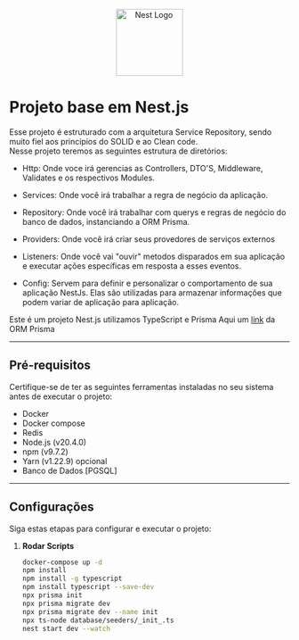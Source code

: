 <p align="center" dir="auto">
  <a><img src="https://camo.githubusercontent.com/5f54c0817521724a2deae8dedf0c280a589fd0aa9bffd7f19fa6254bb52e996a/68747470733a2f2f6e6573746a732e636f6d2f696d672f6c6f676f2d736d616c6c2e737667" width="120" alt="Nest Logo" style="max-width: 100%;"></a>
</p>


# Projeto base em Nest.js

Esse projeto é estruturado com a arquitetura Service Repository, sendo muito fiel aos principios do SOLID e ao Clean code.
<br>
Nesse projeto teremos as seguintes estrutura de diretórios: 

- Http:
  Onde voce irá gerencias as Controllers, DTO'S, Middleware, Validates e os respectivos Modules.
  
- Services:
  Onde você irá trabalhar a regra de negócio da aplicação.
  
- Repository:
  Onde você irá trabalhar com querys e regras de negócio do banco de dados, instanciando a ORM Prisma.

- Providers:
  Onde você irá criar seus provedores de serviços externos

- Listeners:
  Onde você vai "ouvir" metodos disparados em sua aplicação e executar ações específicas em resposta a esses eventos.

- Config:
  Servem para definir e personalizar o comportamento de sua aplicação NestJs. Elas são utilizadas para armazenar informações que podem variar de aplicação para aplicação.


Este é um projeto Nest.js utilizamos TypeScript e Prisma
Aqui um <a href="https://www.prisma.io/docs/getting-started" target="_blank">link</a> da ORM Prisma

<hr>

## Pré-requisitos

Certifique-se de ter as seguintes ferramentas instaladas no seu sistema antes de executar o projeto:

- Docker
- Docker compose
- Redis
- Node.js (v20.4.0)
- npm (v9.7.2)
- Yarn (v1.22.9) opcional
- Banco de Dados [PGSQL]

<hr>

## Configurações

Siga estas etapas para configurar e executar o projeto:

1. **Rodar Scripts**

    ```bash
    docker-compose up -d
    npm install
    npm install -g typescript
    npm install typescript --save-dev
    npx prisma init
    npx prisma migrate dev
    npx prisma migrate dev --name init
    npx ts-node database/seeders/_init_.ts
    nest start dev --watch